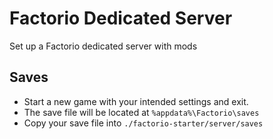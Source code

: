 # Factorio Dedicated Server
Set up a Factorio dedicated server with mods

## Saves
- Start a new game with your intended settings and exit.
- The save file will be located at `%appdata%\Factorio\saves`
- Copy your save file into `./factorio-starter/server/saves`
